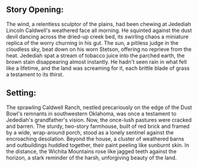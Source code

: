 ## Story Opening:

The wind, a relentless sculptor of the plains, had been chewing at Jedediah Lincoln Caldwell's weathered face all morning. He squinted against the dust devil dancing across the dried-up creek bed, its swirling chaos a miniature replica of the worry churning in his gut. The sun, a pitiless judge in the cloudless sky, beat down on his worn Stetson, offering no reprieve from the heat. Jedediah spat a stream of tobacco juice into the parched earth, the brown stain disappearing almost instantly. He hadn't seen rain in what felt like a lifetime, and the land was screaming for it, each brittle blade of grass a testament to its thirst.

## Setting:

The sprawling Caldwell Ranch, nestled precariously on the edge of the Dust Bowl's remnants in southwestern Oklahoma, was once a testament to Jedediah's grandfather's vision. Now, the once-lush pastures were cracked and barren. The sturdy, two-story farmhouse, built of red brick and framed by a wide, wrap-around porch, stood as a lonely sentinel against the encroaching desolation. Beyond the house, a cluster of weathered barns and outbuildings huddled together, their paint peeling like sunburnt skin. In the distance, the Wichita Mountains rose like jagged teeth against the horizon, a stark reminder of the harsh, unforgiving beauty of the land.
